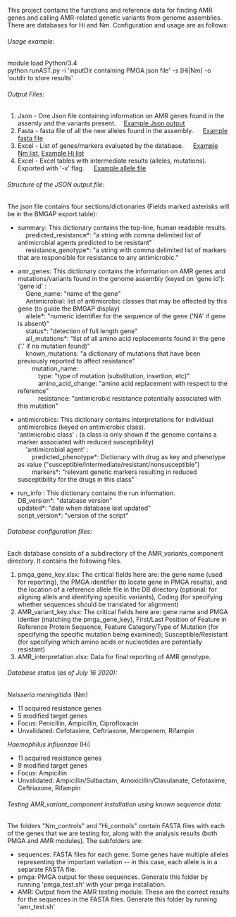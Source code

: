 This project contains the functions and reference data for finding AMR genes and calling AMR-related genetic variants from genome
assemblies. There are databases for Hi and Nm. Configuration and usage are as follows:

###### Usage example:
module load Python/3.4\
python runAST.py -i 'inputDir containing PMGA json file' -s [Hi|Nm] -o 'outdir to store results'

###### Output Files:
1. Json  -  One Json file containing information on AMR genes found in the assemly and the variants present.&emsp; [Example Json output](docs/test_amr_data.json) 
2. Fasta -  fasta file of all the new alleles found in the assembly. &emsp; [Example fasta file](docs/test_new_allele.fasta)
3. Excel -  List of genes/markers evaluated by the database. &emsp; [Example Nm list](docs/test_Nm_gene_db.xlsx), [Example Hi list](docs/test_Hi_gene_db.xlsx)
4. Excel -  Excel tables with intermediate results (alleles, mutations). Exported with '-x' flag. &emsp; [Example allele file](docs/test_PMGA_alleles.xlsx)

###### Structure of the JSON output file:
The json file contains four sections/dictionaries (Fields marked asterisks will be in the BMGAP export table):
- summary: This dictionary contains the top-line, human readable results.\
  &emsp;         predicted_resistance*:            "a string with comma delimited list of antimicrobial agents predicted to be resistant"\
  &emsp;         resistance_genotype*:            "a string with comma delimited list of markers that are responsible for resistance to any antimicrobic."

- amr_genes: This dictionary contains the information on AMR genes and mutations/variants found in the genome assembly (keyed on 'gene id')\:   
  'gene id' :\
  &emsp;	 	Gene_name:         "name of the gene"\
  &emsp;        Antimicrobial: list of antimicrobic classes that may be affected by this gene (to guide the BMGAP display)\
  &emsp;        allele*:            "numeric identifier for the sequence of the gene ('NA' if gene is absent)"\
  &emsp;        status*:            "detection of full length gene"\
  &emsp;	 	all_mutations*:     "list of all amino acid replacements found in the gene ('.' if no mutation found)"\
  &emsp;	 	known_mutations:  "a dictionary of mutations that have been previously reported to affect resistance"\
  &emsp;&emsp;   	mutation_name:\
  &emsp;&emsp;&emsp;	type:              "type of mutation (substitution, insertion, etc)"\
  &emsp;&emsp;&emsp;	amino_acid_change: "amino acid replacement with respect to the reference"\
  &emsp;&emsp;&emsp;	resistance: "antimicrobic resistance potentially associated with this mutation"

- antimicrobics: This dictionary contains interpretations for individual antimicrobics (keyed on antimicrobic class).\
  'antimicrobic class' : (a class is only shown if the genome contains a marker associated with reduced susceptibility)\
  &emsp;    'antimicrobial agent' :\
  &emsp;&emsp;	 	predicted_phenotype*:         Dictionary with drug as key and phenotype as value ("susceptible/intermediate/resistant/nonsusceptible")\
  &emsp;&emsp;	 	markers*:         "relevant genetic markers resulting in reduced susceptibility for the drugs in this class"

- run_info : This dictionary contains the run information.\
  DB_version*:      "database version"\
  updated*:         "date when database last updated"\
  script_version*:  "version of the script" 


###### Database configuration files:
Each database consists of a subdirectory of the AMR_variants_component directory. It contains the following files.
1.  pmga_gene_key.xlsx: The critical fields here are: the gene name (used for reporting), the PMGA identifier (to locate gene in PMGA results), and the location of a reference allele file in the DB directory (optional: for aligning allels and identifying specific variants), Coding (for specifying whether sequences should be translated for alignment)
2.  AMR_variant_key.xlsx: The critical fields here are: gene name and PMGA identier (matching the pmga_gene_key), First/Last Position of Feature in Reference Protein Sequence, Feature Category/Type of Mutation (for specifying the specific mutation being examined); Susceptible/Resistant (for specifying which amino acids or nucleotides are potentially resistant)
3.  AMR_interpretation.xlsx: Data for final reporting of AMR genotype.
  
###### Database status (as of July 16 2020):

*Neisseria meningitidis* (Nm)
- 11 acquired resistance genes
- 5 modified target genes
- Focus: Penicillin, Ampicillin, Ciprofloxacin
- Unvalidated: Cefotaxime, Ceftriaxone, Meropenem, Rifampin


*Haemophilus influenzae* (Hi)
- 11 acquired resistance genes
- 9 modified target genes
- Focus: Ampicillin
- Unvalidated: Ampicillin/Sulbactam, Amoxicillin/Clavulanate, Cefotaxime, Ceftriaxone, Rifampin

###### Testing AMR_variant_component installation using known sequence data:
The folders "Nm_controls" and "Hi_controls" contain FASTA files with each of the genes that we are testing for, along with the analysis results (both PMGA and AMR modules). The subfolders are:
- sequences: FASTA files for each gene. Some genes have multiple alleles representing the important variation -- in this case, each allele is in a separate FASTA file.
- pmga: PMGA output for these sequences. Generate this folder by running 'pmga_test.sh' with your pmga installation.
- AMR: Output from the AMR testing module. These are the correct results for the sequences in the FASTA files. Generate this folder by running 'amr_test.sh'

